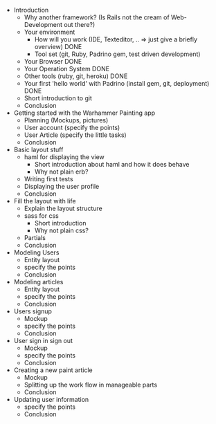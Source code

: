 - Introduction
  - Why another framework? (Is Rails not the cream of Web-Development out there?)
  - Your environment
    - How will you work (IDE, Texteditor, .. => just give a briefly overview) DONE
    - Tool set (git, Ruby, Padrino gem, test driven development)
  - Your Browser DONE
  - Your Operation System DONE
  - Other tools (ruby, git, heroku) DONE
  - Your first 'hello world' with Padrino (install gem, git, deployment) DONE
  - Short introduction to git
  - Conclusion
- Getting started with the Warhammer Painting app
  - Planning (Mockups, pictures)
  - User account (specify the points)
  - User Article (specify the little tasks)
  - Conclusion
- Basic layout stuff
  - haml for displaying the view
    - Short introduction about haml and how it does behave
    - Why not plain erb?
  - Writing first tests
  - Displaying the user profile
  - Conclusion
- Fill the layout with life
  - Explain the layout structure
  - sass for css
    - Short introduction
    - Why not plain css?
  - Partials
  - Conclusion
- Modeling Users
  - Entity layout
  - specify the points
  - Conclusion
- Modeling articles
  - Entity layout
  - specify the points
  - Conclusion
- Users signup
  - Mockup
  - specify the points
  - Conclusion
- User sign in sign out
  - Mockup
  - specify the points
  - Conclusion
- Creating a new paint article
  - Mockup
  - Splitting up the work flow in manageable parts
  - Conclusion
- Updating user information
  - specify the points
  - Conclusion
